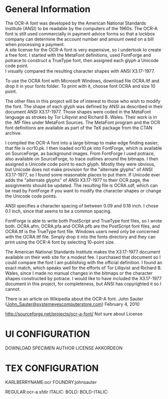General Information
===================

The OCR-A font was developed by the American National Standards Institute (ANSI)
to be readable by the computers of the 1960s.  The OCR-A font is still used
commercially in payment advice forms so that a lockbox company can determine 
the account number and amount owed on a bill when processing a payment.  
A site license for the OCR-A font is very expensive, so I undertook to create 
a free font.  I started with the MetaFont definitions, used FontForge and potrace 
to construct a TrueType font, then assigned each glyph a Unicode code point.  
I visually compared the resulting character shapes with ANSI X3.17-1977.

To use the OCRA font with Microsoft Windows, download file OCRA.ttf and drop 
it in your fonts folder.  To print with it, choose font OCRA and size 10 point.

The other files in this project will be of interest to those who
wish to modify the font.  The shape of each glyph was defined by ANSI as
described in their document ANSI X3.17-1977.  Those shapes were coded
in the MetaFont language as strokes by Tor Lillqvist and Richard B. Wales.
Their work is in the .MF files under MetaFont Sources.  The MetaFont program
and the OCR font definitions are available as part of the TeX package from 
the CTAN archive.

I compiled the OCR-A font into a large bitmap to make edge finding easier; 
that file is ocr10.pk.  I then loaded ocr10.pk into FontForge, which is
available on SourceForge, as background images.  From FontForge I used
potrace, also available on SourceForge, to trace outlines around the bitmaps.
I then assigned a Unicode code point to each glyph.  Mostly they were
obvious, but Unicode does not make provision for the "alternate glyphs"
of ANSI X3.17-1977, so I found some reasonable places to put them.
If Unicode ever adds the "alternate glyphs" of ANSI X3.17-1977 to
their OCR page, the assignments should be updated.  The resulting file
is OCRA.sdf, which can be read by FontForge if you want to modify the
character shapes or change the Unicode code points.

ANSI specifies a character spacing of between 0.09 and 0.18 inch.
I chose 0.1 inch, since that seems to be a common spacing.

FontForge is able to write both PostScript and TrueType font files, 
so I wrote both.  OCRA.afm, OCRA.pfa and OCRA.pfb are the PostScript
font files, and OCRA.ttf is the TrueType font file.  Windows users need
only be concerned with the OCRA.ttf file.  Simply drop it into the fonts
directory and they can print using the OCR-A font by selecting 10-point
size.

The American National Standards Institute makes the X3.17-1977 document
available on their web site for a modest fee.  I purchased that document
so I could compare the font I am publishing with the official definition.
I found an exact match, which speaks well for the efforts of Tor Lillqvist
and Richard B. Wales, since I made no manual changes in the bitmaps or
the character shapes constructed by potrace.  I would like to have included
the X3.17-1977 document in this project, for completeness, but ANSI has
copyrighted it so I cannot.

There is an article on Wikipedia about the OCR-A font.
    John Sauter (John_Sauter@systemeyescomputerstore.com)
    February 4, 2010


http://sourceforge.net/projects/ocr-a-font/
Not sure about License



UI CONFIGURATION
================



DOWNLOAD
SPECIMEN
AUTHOR
LICENSE
AKKORDEON



TEX CONFIGURATION
=================

KARLBERRYNAME:ocr
FOUNDRY:johnsauter

REGULAR:ocr-a.sfdir
ITALIC:
BOLD:
BOLD-ITALIC:


